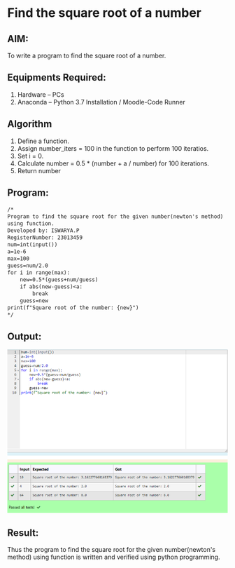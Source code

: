 # Find the square root of a number

## AIM:
To write a program to find the square root of a number.

## Equipments Required:
1. Hardware – PCs
2. Anaconda – Python 3.7 Installation / Moodle-Code Runner

## Algorithm
1. Define a function.
2. Assign number_iters = 100 in the function to perform 100 iteratios.
3. Set i = 0.
4. Calculate  number = 0.5 * (number + a / number) for 100 iterations.
5. Return number

## Program:
```
/*
Program to find the square root for the given number(newton's method) using function.
Developed by: ISWARYA.P
RegisterNumber: 23013459
num=int(input())
a=1e-6
max=100
guess=num/2.0
for i in range(max):
    new=0.5*(guess+num/guess)
    if abs(new-guess)<a:
        break
    guess=new
print(f"Square root of the number: {new}") 
*/
```

## Output:
![Alt text](<SQUARE ROOT-1.png>)


## Result:
Thus the program to find the square root for the given number(newton's method) using function is written and verified using python programming.
